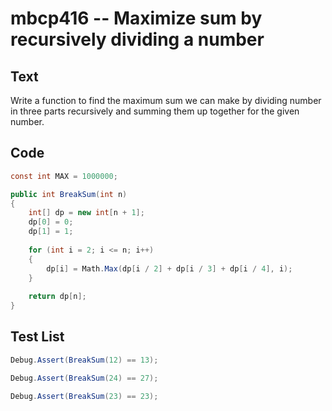 # mbcp416 -- Maximize sum by recursively dividing a number

## Text

Write a function to find the maximum sum we can make by dividing number in three parts recursively and summing them up together for the given number.

## Code

```csharp
const int MAX = 1000000;

public int BreakSum(int n) 
{ 
    int[] dp = new int[n + 1]; 
    dp[0] = 0;
    dp[1] = 1;
    
    for (int i = 2; i <= n; i++) 
    { 
        dp[i] = Math.Max(dp[i / 2] + dp[i / 3] + dp[i / 4], i); 
    } 
    
    return dp[n];
}
```

## Test List

```csharp
Debug.Assert(BreakSum(12) == 13);
```

```csharp
Debug.Assert(BreakSum(24) == 27);
```

```csharp
Debug.Assert(BreakSum(23) == 23);
```
